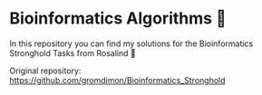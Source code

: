 # Bioinformatics Algorithms 🏫

In this repository you can find my solutions for the Bioinformatics Stronghold Tasks from Rosalind 🧬

Original repository: https://github.com/gromdimon/Bioinformatics_Stronghold
